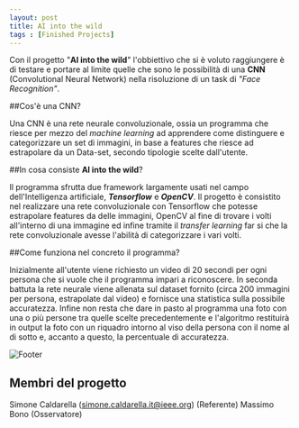 ```yaml
---
layout: post
title: AI into the wild
tags : [Finished Projects]
---
```


Con il progetto "**AI into the wild**" l'obbiettivo che si è voluto raggiungere è di testare e portare al limite quelle che sono le possibilità di una **CNN** (Convolutional Neural Network) nella risoluzione di un task di *"Face Recognition"*.

##Cos'è una CNN?

Una CNN è una rete neurale convoluzionale, ossia un programma che riesce per mezzo del *machine learning* ad apprendere come distinguere e categorizzare un set di immagini, in base a features che riesce ad estrapolare da un Data-set, secondo tipologie scelte dall'utente. 

##In cosa consiste **AI into the wild**?

Il programma sfrutta due framework largamente usati nel campo dell'Intelligenza artificiale, ***Tensorflow*** e ***OpenCV***.
Il progetto è consistito nel realizzare una rete convoluzionale con Tensorflow che potesse estrapolare features da delle immagini, OpenCV al fine di trovare i volti all'interno di una immagine ed infine tramite il *transfer learning* far si che la rete convoluzionale avesse l'abilità di categorizzare i vari volti.

##Come funziona nel concreto il programma?

Inizialmente all'utente viene richiesto un video di 20 secondi per ogni persona che si vuole che il programma impari a riconoscere. In seconda battuta la rete neurale viene allenata sul dataset fornito (circa 200 immagini per persona, estrapolate dal video) e fornisce una statistica sulla possibile accuratezza. Infine non resta che dare in pasto al programma una foto con una o più persone tra quelle scelte precedentemente e l'algoritmo restituirà in output la foto con un riquadro intorno al viso della persona con il nome al di sotto e, accanto a questo, la percentuale di accuratezza.



![Footer](/images/AI_into_the_wild.png)

## Membri del progetto

Simone Caldarella (simone.caldarella.it@ieee.org) (Referente)
Massimo Bono (Osservatore)
